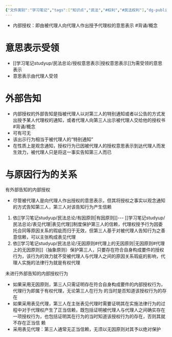```yaml
---
{"文件类别":"学习笔记","tags":["知识点","民法","#权利","#民法权利"],"dg-publish":true,"permalink":"/学习笔记studyup/民法总论/内部授权/","dgPassFrontmatter":true,"created":"2024-08-19T20:20:05.494+08:00","updated":"2024-11-01T14:31:57.187+08:00"}
---
```


- 内部授权：即由被代理人向代理人作出授予代理权的意思表示 #背诵/概念 
# 意思表示受领
- [[学习笔记studyup/民法总论/授权意思表示\|授权意思表示]]为需受领的意思表示
- 意思表示由代理人受领

# 外部告知
- 内部授权的外部告知是指被代理人以对第三人的特别通知或者以公告的方式发出授予某人代理权的通知，或者代理人向第三人出示被代理人交给他的授权书 #背诵/概念 
- 可有可无
- 该出示行为相当于被代理人的“特别通知”
- 在性质上是观念通知，授权行为已因被代理人的授权意思表示到达代理人而发生效力，被代理人只是将这一事实告知第三人而已
# 与原因行为的关系
有外部告知的内部授权
- 尽管被代理人是向代理人作出授权的意思表示，但其将授权之事实以观念通知的方式告知第三人，第三人对该告知行为产生信赖
1. 依[[学习笔记studyup/民法总论/有因原则\|有因原则]]--- [[学习笔记studyup/民法总论/表见代理\|表见代理]]制度保护第三人的信赖，代理权授予行为因委托合同等原因关系的瑕疵而归于无效，但第三人基于对被代理人告知行为之善意信赖，可以主张构成表见代理
2. 依[[学习笔记studyup/民法总论/无因原则#代理上的无因原则\|无因原则#代理上的无因原则]]（抽象原则）保护第三人，只要存在符合自身构成要件的授权行为，该行为的效力就不受被代理人与代理人之间的原因关系瑕疵的影响，代理人实施的法律行为就是有权代理

未进行外部告知的内部授权行为
- 如果采用无因原则，第三人只需证明存在符合自身构成要件的内部授权行为，代理行为即属于有权代理，无论第三人在行为 的当时是否知道该授权行为的存在
- 如果采用表见代理，第三人在主张表见代理时需要证明其在实施法律行为的过程中对于代理权产生了正当信赖，既包括证明被代理人与代理人之间确实存在一项授权行为，也包括证明其在行为的当时知道该授权行为的存在，否则其就不存在正当信 赖
- 采用表见代理：第三人通常无正当信赖，无须以无因原则对其予以绝对保护